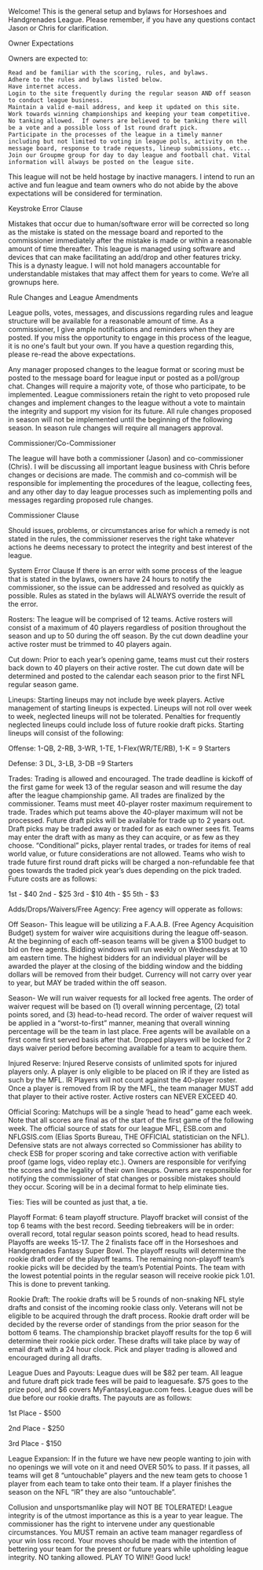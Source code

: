 Welcome! This is the general setup and bylaws for Horseshoes and Handgrenades League. Please remember, if you have any questions contact Jason or Chris for clarification.

 

Owner Expectations

Owners are expected to:

    Read and be familiar with the scoring, rules, and bylaws.
    Adhere to the rules and bylaws listed below.
    Have internet access.
    Login to the site frequently during the regular season AND off season to conduct league business.
    Maintain a valid e-mail address, and keep it updated on this site. 
    Work towards winning championships and keeping your team competitive. No tanking allowed.  If owners are believed to be tanking there will be a vote and a possible loss of 1st round draft pick.
    Participate in the processes of the league in a timely manner including but not limited to voting in league polls, activity on the message board, response to trade requests, lineup submissions, etc...
    Join our Groupme group for day to day league and football chat. Vital information will always be posted on the league site.

This league will not be held hostage by inactive managers. I intend to run an active and fun league and team owners who do not abide by the above expectations will be considered for termination.

Keystroke Error Clause

Mistakes that occur due to human/software error will be corrected so long as the mistake is stated on the message board and reported to the commissioner immediately after the mistake is made or within a reasonable amount of time thereafter. This league is managed using software and devices that can make facilitating an add/drop and other features tricky. This is a dynasty league. I will not hold managers accountable for understandable mistakes that may affect them for years to come. We’re all grownups here.

Rule Changes and League Amendments

League polls, votes, messages, and discussions regarding rules and league structure will be available for a reasonable amount of time. As a commissioner, I give ample notifications and reminders when they are posted. If you miss the opportunity to engage in this process of the league, it is no one's fault but your own. If you have a question regarding this, please re-read the above expectations.

Any manager proposed changes to the league format or scoring must be posted to the message board for league input or posted as a poll/group chat. Changes will require a majority vote, of those who participate, to be implemented. League commissioners retain the right to veto proposed rule changes and implement changes to the league without a vote to maintain the integrity and support my vision for its future. All rule changes proposed in season will not be implemented until the beginning of the following season. In season rule changes will require all managers approval.

Commissioner/Co-Commissioner

The league will have both a commissioner (Jason) and co-commissioner (Chris). I will be discussing all important league business with Chris before changes or decisions are made. The commish and co-commish will be responsible for implementing the procedures of the league, collecting fees, and any other day to day league processes such as implementing polls and messages regarding proposed rule changes.

Commissioner Clause

Should issues, problems, or circumstances arise for which a remedy is not stated in the rules, the commissioner reserves the right take whatever actions he deems necessary to protect the integrity and best interest of the league.

System Error Clause
If there is an error with some process of the league that is stated in the bylaws, owners have 24 hours to notify the commissioner, so the issue can be addressed and resolved as quickly as possible. Rules as stated in the bylaws will ALWAYS override the result of the error.

 

Rosters: The league will be comprised of 12 teams. Active rosters will consist of a maximum of 40 players regardless of position throughout the season and up to 50 during the off season. By the cut down deadline your active roster must be trimmed to 40 players again.

Cut down: Prior to each year’s opening game, teams must cut their rosters back down to 40 players on their active roster. The cut down date will be determined and posted to the calendar each season prior to the first NFL regular season game.

Lineups: Starting lineups may not include bye week players. Active management of starting lineups is expected.  Lineups will not roll over week to week, neglected lineups will not be tolerated. Penalties for frequently neglected lineups could include loss of future rookie draft picks. Starting lineups will consist of the following:

Offense: 1-QB, 2-RB, 3-WR, 1-TE, 1-Flex(WR/TE/RB), 1-K = 9 Starters

Defense: 3 DL, 3-LB, 3-DB =9 Starters

Trades: Trading is allowed and encouraged. The trade deadline is kickoff of the first game for week 13 of the regular season and will resume the day after the league championship game. All trades are finalized by the commissioner. Teams must meet 40-player roster maximum requirement to trade. Trades which put teams above the 40-player maximum will not be processed. Future draft picks will be available for trade up to 2 years out. Draft picks may be traded away or traded for as each owner sees fit. Teams may enter the draft with as many as they can acquire, or as few as they choose. “Conditional” picks, player rental trades, or trades for items of real world value, or future considerations are not allowed. Teams who wish to trade future first round draft picks will be charged a non-refundable fee that goes towards the traded pick year’s dues depending on the pick traded. Future costs are as follows:

1st - $40
2nd - $25
3rd - $10
4th - $5
5th - $3

Adds/Drops/Waivers/Free Agency: Free agency will opperate as follows:

Off Season- This league will be utilizing a F.A.A.B. (Free Agency Acquisition Budget) system for waiver wire acquisitions during the league off-season. At the beginning of each off-season teams will be given a $100 budget to bid on free agents. Bidding windows will run weekly on Wednesdays at 10 am eastern time. The highest bidders for an individual player will be awarded the player at the closing of the bidding window and the bidding dollars will be removed from their budget.  Currency will not carry over year to year, but MAY be traded within the off season.

Season- We will run waiver requests for all locked free agents.  The order of waiver request will be based on (1) overall winning percentage, (2) total points sored, and (3) head-to-head record.  The order of waiver request will be applied in a “worst-to-first” manner, meaning that overall winning percentage will be the team in last place.  Free agents will be available on a first come first served basis after that. Dropped players will be locked for 2 days waiver period before becoming available for a team to acquire them.

Injured Reserve: Injured Reserve consists of unlimited spots for injured players only. A player is only eligible to be placed on IR if they are listed as such by the MFL. IR Players will not count against the 40-player roster.  Once a player is removed from IR by the MFL, the team manager MUST add that player to their active roster. Active rosters can NEVER EXCEED 40.

Official Scoring: Matchups will be a single ‘head to head” game each week. Note that all scores are final as of the start of the first game of the following week. The official source of stats for our league MFL, ESB.com and NFLGSIS.com (Elias Sports Bureau, THE OFFICIAL statistician on the NFL). Defensive stats are not always corrected so Commissioner has ability to check ESB for proper scoring and take corrective action with verifiable proof (game logs, video replay etc.). Owners are responsible for verifying the scores and the legality of their own lineups. Owners are responsible for notifying the commissioner of stat changes or possible mistakes should they occur. Scoring will be in a decimal format to help eliminate ties.

Ties: Ties will be counted as just that, a tie.

Playoff Format: 6 team playoff structure. Playoff bracket will consist of the top 6 teams with the best record.  Seeding tiebreakers will be in order: overall record, total regular season points scored, head to head results. Playoffs are weeks 15-17.  The 2 finalists face off in the Horseshoes and Handgrenades Fantasy Super Bowl. The playoff results will determine the rookie draft order of the playoff teams. The remaining non-playoff team’s rookie picks will be decided by the team’s Potential Points. The team with the lowest potential points in the regular season will receive rookie pick 1.01.  This is done to prevent tanking.

Rookie Draft: The rookie drafts will be 5 rounds of non-snaking NFL style drafts and consist of the incoming rookie class only. Veterans will not be eligible to be acquired through the draft process. Rookie draft order will be decided by the reverse order of standings from the prior season for the bottom 6 teams. The championship bracket playoff results for the top 6 will determine their rookie pick order. These drafts will take place by way of email draft with a 24 hour clock. Pick and player trading is allowed and encouraged during all drafts.

League Dues and Payouts: League dues will be $82 per team. All league and future draft pick trade fees will be paid to leaguesafe. $75 goes to the prize pool, and $6 covers MyFantasyLeague.com fees. League dues will be due before our rookie drafts. The payouts are as follows:

1st Place - $500

2nd Place - $250

3rd Place - $150 

League Expansion: If in the future we have new people wanting to join with no openings we will vote on it and need OVER 50% to pass.  If it passes, all teams will get 8 “untouchable” players and the new team gets to choose 1 player from each team to take onto their team.  If a player finishes the season on the NFL “IR” they are also “untouchable”.

 

Collusion and unsportsmanlike play will NOT BE TOLERATED! League integrity is of the utmost importance as this is a year to year league. The commissioner has the right to intervene under any questionable circumstances. You MUST remain an active team manager regardless of your win loss record. Your moves should be made with the intention of bettering your team for the present or future years while upholding league integrity. NO tanking allowed.   PLAY TO WIN!! Good luck!
